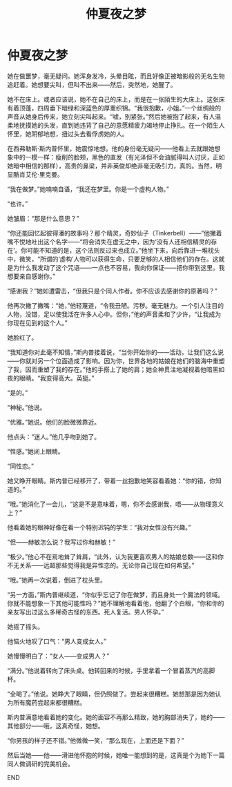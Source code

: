 ﻿---
title: 仲夏夜之梦
fandom: 哈利波特
characters: 西弗勒斯·斯内普/作者
rating: Teen+
excerpt: “我在做梦。”她喃喃自语，“我还在梦里。你是一个虚构人物。”
notes: 性转/玛丽苏警告。
source: A Mid-August Night’s Dream by Isis
sourcelink: https://archiveofourown.org/works/2591009
---

# 仲夏夜之梦



她在做噩梦，毫无疑问。她浑身发冷，头晕目眩，而且好像正被暗影般的无名生物追赶着。她想要尖叫，但叫不出来——然后，突然地，她醒了。

她不在床上。或者应该说，她不在自己的床上，而是在一张陌生的大床上。这张床有着顶蓬，四周垂下暗绿和深蓝色的厚重织锦。“我很抱歉，小姐。”一个丝绸般的声音从她身后传来，她立刻尖叫起来。“嘘，别紧张。”然后她被抱了起来，有人温柔地抚摸她的头发，直到她违背了自己的意愿精疲力竭地停止挣扎。在一个陌生人怀里，她阴郁地想，扭过头去看俘虏她的人。

在西弗勒斯·斯内普怀里，她震惊地想。他的身份毫无疑问——他看上去就跟她想象中的一模一样：瘦削的脸颊，黑色的直发（有光泽但不会油腻得叫人讨厌，正如她暗中相信的那样），高贵的鼻梁，并非英俊却绝非毫无吸引力，真的。当然，明显酷肖艾伦·里克曼。

“我在做梦。”她喃喃自语，“我还在梦里。你是一个虚构人物。”

“也许。”

她皱眉：“那是什么意思？”

“你还能回忆起彼得潘的故事吗？那个精灵，奇妙仙子（Tinkerbell）——”他撇着嘴不悦地吐出这个名字——“将会消失在虚无之中，因为‘没有人还相信精灵的存在’。你可能不知道的是，这个法则反过来也成立。”他坐下来，向后靠进一堆枕头中，微笑，“所谓的‘虚构’人物可以获得生命，只要足够的人相信他们的存在。这就是为什么我发动了这个咒语——一点也不容易，我向你保证——把你带到这里。我想要亲自感谢你。”

“感谢我？”她如遭雷击，“但我只是个同人作者。你不应该去感谢你的原著吗？”

他再次撇了撇嘴：“她，”他轻蔑道，“令我丑陋。污秽。毫无魅力。一个引人注目的人物，没错，足以使我活在许多人心中。但你，”他的声音柔和了少许，“让我成为你现在见到的这个人。”

她脸红了。

“我知道你对此毫不知情，”斯内普接着说，“当你开始你的——活动，让我们这么说——你就对另一个位面造成了影响。因为你，世界各地的姑娘在她们的脑海中重塑了我，因而重塑了我的存在。”他的手搭上了她的肩；她全神贯注地凝视着他暗黑如夜的眼睛。“我变得高大。英挺。”

“是的。”

“神秘。”他说。

“优雅。”她说。他们的脸微微靠近。

他点头：“迷人。”他几乎吻到她了。

“性感。”她闭上眼睛。

“同性恋。”

她又睁开眼睛。斯内普已经移开了，带着一丝抱歉地笑容看着她：“你的错，你知道的。”

“哦。”她消化了一会儿，“这是不是意味着，嗯，你不会感谢我，唔——从物理意义上？”

他看着她的眼神好像在看一个特别迟钝的学生：“我对女性没有兴趣。”

“但——赫敏怎么说？我写过你和赫敏！”

“极少。”他心不在焉地耸了耸肩，“此外，认为我更喜欢男人的姑娘总数——这和你不无关系——远超那些觉得我是异性恋的。无论你自己现在如何希望。”

“哦。”她再一次说着，倒进了枕头里。

“另一方面，”斯内普继续道，“你似乎忘记了你在做梦，而且身处一个魔法的领域。你就不能想象一下其他可能性吗？”她不理解地看着他，他翻了个白眼，“你和你的亲友写出过这么多稀奇古怪的东西。死人复活。男人怀孕。”

她摇了摇头。

他恼火地叹了口气：“男人变成女人。”

她慢慢明白了：“女人——变成男人？”

“满分。”他说着转向了床头桌。他转回来的时候，手里拿着一个冒着蒸汽的高脚杯。

“全喝了。”他说。她睁大了眼睛，但仍照做了。尝起来很糟糕。她想那是因为她认为所有魔药尝起来都很糟糕。

斯内普满意地看着她的变化。她的面容不再那么精致，她的胸部消失了，她的——其他部分——哦，这真奇怪，她想。

“你男孩的样子还不错。”他微微一笑，“那么现在，上面还是下面？”

然后当她——他——滑进他怀抱的时候，她唯一能想到的是，这真是个为她下一篇同人做调研的完美机会。



END
